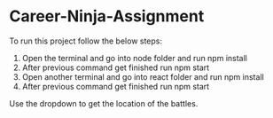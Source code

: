 # Career-Ninja-Assignment

To run this project follow the below steps:

1. Open the terminal and go into node folder and run npm install
2. After previous command get finished run npm start
3. Open another terminal and go into react folder and run npm install
4. After previous command get finished run npm start

Use the dropdown to get the location of the battles.
